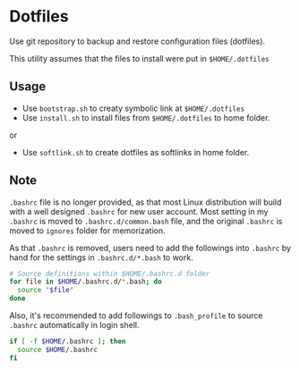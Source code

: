 # Dotfiles

Use git repository to backup and restore configuration files (dotfiles).

This utility assumes that the files to install were put in `$HOME/.dotfiles`

## Usage

- Use `bootstrap.sh` to creaty symbolic link at `$HOME/.dotfiles`
- Use `install.sh` to install files from `$HOME/.dotfiles` to home folder.

or

- Use `softlink.sh` to create dotfiles as softlinks in home folder.

## Note

`.bashrc` file is no longer provided, as that most Linux distribution will
build with a well designed `.bashrc` for new user account. Most setting in
my `.bashrc` is moved to `.bashrc.d/common.bash` file, and the original
`.bashrc` is moved to `ignores` folder for memorization.

As that `.bashrc` is removed, users need to add the followings into `.bashrc`
by hand for the settings in `.bashrc.d/*.bash` to work.

``` bash
# Source definitions within $HOME/.bashrc.d folder
for file in $HOME/.bashrc.d/*.bash; do
  source "$file"
done
```

Also, it's recommended to add followings to `.bash_profile` to source `.bashrc`
automatically in login shell.

``` bash
if [ -f $HOME/.bashrc ]; then
  source $HOME/.bashrc
fi
```
